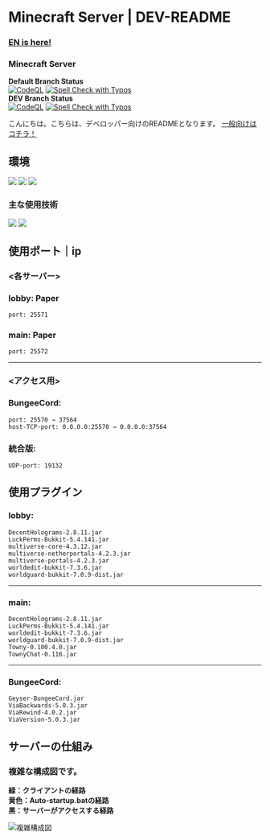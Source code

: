 # Minecraft Server | DEV-README
<!-- tagの設定前にしっかりmergeしたか確認！！！！！！ -->
### **[EN is here!](EN/DEV-README_EN.md)**
### Minecraft Server
**Default Branch Status** <br>
[![CodeQL](https://github.com/MinecraftSurvivalServer/MinecraftServerMain/actions/workflows/github-code-scanning/codeql/badge.svg)](https://github.com/MinecraftSurvivalServer/MinecraftServerMain/actions/workflows/github-code-scanning/codeql)
[![Spell Check with Typos](https://github.com/MinecraftSurvivalServer/MinecraftServerMain/actions/workflows/typos-PR.yml/badge.svg)](https://github.com/MinecraftSurvivalServer/MinecraftServerMain/actions/workflows/typos-PR.yml) <br>
**DEV Branch Status** <br>
[![CodeQL](https://github.com/MinecraftSurvivalServer/MinecraftServerMain/actions/workflows/github-code-scanning/codeql/badge.svg?branch=DEV-main)](https://github.com/MinecraftSurvivalServer/MinecraftServerMain/actions/workflows/github-code-scanning/codeql)
[![Spell Check with Typos](https://github.com/MinecraftSurvivalServer/MinecraftServerMain/actions/workflows/typos-PR.yml/badge.svg?branch=DEV-main)](https://github.com/MinecraftSurvivalServer/MinecraftServerMain/actions/workflows/typos-PR.yml)

こんにちは。こちらは、デベロッパー向けのREADMEとなります。
[一般向けはコチラ！](README.md)

## 環境
<img src="https://img.shields.io/badge/MC%20Server%20Soft-v13.9.1-4FC08D.svg?logo=&style=popout">
<img src="https://img.shields.io/badge/Java-21.0.1%20LTS-007396.svg?logo=java&style=popout">
<img src="https://img.shields.io/badge/-Windows-0078D6.svg?logo=windows&style=popout">

### 主な使用技術
<img src="https://img.shields.io/badge/-BungeeCord-4FC08D.svg?logo=&style=popout">
<img src="https://img.shields.io/badge/Paper-%204514c71%2096-4FC08D.svg?logo=&style=popout">

## 使用ポート｜ip
### <各サーバー>
### lobby: Paper
    port: 25571
### main: Paper
    port: 25572
---
### <アクセス用>
### BungeeCord:
    port: 25570 → 37564
    host-TCP-port: 0.0.0.0:25570 → 0.0.0.0:37564
### 統合版:
    UDP-port: 19132


## 使用プラグイン
### lobby: 
    DecentHolograms-2.8.11.jar
    LuckPerms-Bukkit-5.4.141.jar
    multiverse-core-4.3.12.jar
    multiverse-netherportals-4.2.3.jar
    multiverse-portals-4.2.3.jar
    worldedit-bukkit-7.3.6.jar
    worldguard-bukkit-7.0.9-dist.jar
---
### main:
    DecentHolograms-2.8.11.jar
    LuckPerms-Bukkit-5.4.141.jar
    worldedit-bukkit-7.3.6.jar
    worldguard-bukkit-7.0.9-dist.jar
    Towny-0.100.4.0.jar
    TownyChat-0.116.jar
---
### BungeeCord:
    Geyser-BungeeCord.jar
    ViaBackwards-5.0.3.jar
    ViaRewind-4.0.2.jar
    ViaVersion-5.0.3.jar


## サーバーの仕組み
### 複雑な構成図です。
**緑：クライアントの経路**  
**黄色：Auto-startup.batの経路**  
**黒：サーバーがアクセスする経路**  

![複雑構成図](https://github.com/user-attachments/assets/d06aa2f7-7cf7-43f5-a203-9d6371ae1807)
